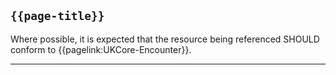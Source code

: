 ## <code>{{page-title}}</code>

Where possible, it is expected that the resource being referenced SHOULD conform to {{pagelink:UKCore-Encounter}}.

---
